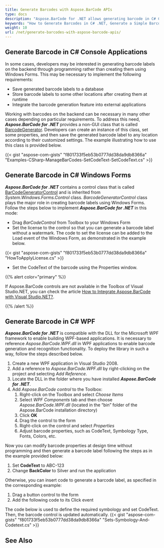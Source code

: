 ```yaml
---
title: Generate Barcodes with Aspose.BarCode APIs
type: docs
description: "Aspose.BarCode for .NET allows generating barcode in C# Console Applications, Windows Forms, and WPF."
keywords: "How to Generate Barcodes in C# .NET, Generate a Simple Barcode or QR, Use Advanced Settings to Style and Customize your Barcode, Implement Complex Barcodes, Generate Barcode in C#, Aspose.BarCode, C#"
weight: 10
url: /net/generate-barcodes-with-aspose-barcode-apis/
---
```


## **Generate Barcode in C# Console Applications**
In some cases, developers may be interested in generating barcode labels on the backend through programming rather than creating them using Windows Forms. This may be necessary to implement the following requirements:
- Save generated barcode labels to a database
- Store barcode labels to some other locations after creating them at runtime
- Integrate the barcode generation feature into external applications

Working with barcodes on the backend can be necessary in many other cases depending on particular requirements. To address this need, ***Aspose.BarCode for .NET*** provides a non-GUI class that is called [BarcodeGenerator](https://apireference.aspose.com/barcode/net/aspose.barcode.generation/barcodegenerator). Developers can create an instance of this class, set some properties, and then save the generated barcode label to any location according to their customized settings. The example illustrating how to use this class is provided below.

{{< gist "aspose-com-gists" "f801733f5eb53b0777dd38da9db8366a" "Examples-CSharp-ManageBarCodes-SetCodeText-SetCodeText.cs" >}}

## **Generate Barcode in C# Windows Forms**
***Aspose.BarCode for .NET*** contains a control class that is called [BarCodeGeneratorControl](https://apireference.aspose.com/barcode/net/aspose.barcode.windows.forms/barcodegeneratorcontrol) and is inherited from *System.Windows.Forms.Control* class. *BarcodeGeneratorControl* class plays the major role in creating barcode labels using Windows Forms. Follow the steps below to implement ***Aspose.BarCode for .NET*** in this mode:
- Drag *BarCodeControl* from Toolbox to your Windows Form
- Set the license to the control so that you can generate a barcode label without a watermark. The code to set the license can be added to the Load event of the Windows Form, as demonstrated in the example below.

{{< gist "aspose-com-gists" "f801733f5eb53b0777dd38da9db8366a" "HowToApplyLicense.cs" >}}

- Set the CodeText of the barcode using the Properties window.

{{% alert color="primary" %}} 

If Aspose.BarCode controls are not available in the Toolbox of Visual Studio.NET, you can check the article [How to Integrate Aspose.BarCode with Visual Studio.NET?](/barcode/net/integrate-with-visual-studio-net/).

{{% /alert %}}  
## **Generate Barcode in C# WPF**
***Aspose.BarCode for .NET*** is compatible with the DLL for the Microsoft WPF framework to enable building WPF-based applications. It is necessary to reference *Aspose.BarCode.WPF.dll* in WPF applications to enable barcode generation and recognition functionality. To deploy the library in such a way, follow the steps described below.

1. Create a new WPF application in Visual Studio 2008.
1. Add a reference to *Aspose.BarCode.WPF.dll* by right-clicking on the project and selecting *Add Reference*.
1. Locate the DLL in the folder where you have installed ***Aspose.BarCode for .NET***.
1. Add *Aspose.BarCode control* to the Toolbox:
   1. Right-click on the Toolbox and select *Choose Items*
   1. Select *WPF Components* tab and then choose *Aspose.BarCode.WPF.dll* (located in the “bin” folder of the Aspose.BarCode installation directory)
   1. Click **OK**
   1. Drag the control to the form
   1. Right-click on the control and select *Properties*
   1. Adjust barcode properties, such as CodeText, Symbology Type, Fonts, Colors, etc.

Now you can modify barcode properties at design time without programming and then generate a barcode label following the steps as in the example provided below:

1. Set **CodeText** to ABC-123
1. Change **BackColor** to Silver and run the application

Otherwise, you can insert code to generate a barcode label, as specified in the corresponding example:

1. Drag a button control to the form
1. Add the following code to its Click event


The code below is used to define the required symbology and set CodeText. Then, the barcode control is updated automatically.
{{< gist "aspose-com-gists" "f801733f5eb53b0777dd38da9db8366a" "Sets-Symbology-And-Codetext.cs" >}}


## **See Also**
<!--For more WPF samples, please refer to the **Downloads** section in [www.aspose.com](http://www.aspose.com/).-->
